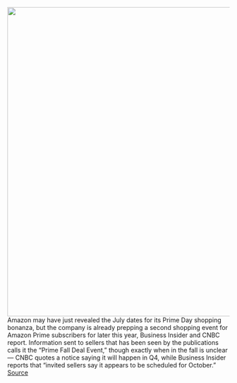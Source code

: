 <img src='https://cdn.vox-cdn.com/thumbor/Or69ut9PBVR-HeZEWZLT4nDbonE=/0x0:2040x1360/1200x800/filters:focal(857x517:1183x843)/cdn.vox-cdn.com/uploads/chorus_image/image/71021468/acastro_181114_1777_amazon_hq2_0004.0.jpg' width='700px' /><br/>
Amazon may have just revealed the July dates for its Prime Day shopping bonanza, but the company is already prepping a second shopping event for Amazon Prime subscribers for later this year, Business Insider and CNBC report. Information sent to sellers that has been seen by the publications calls it the “Prime Fall Deal Event,” though exactly when in the fall is unclear — CNBC quotes a notice saying it will happen in Q4, while Business Insider reports that “invited sellers say it appears to be scheduled for October.”
<a href='https://www.theverge.com/2022/6/27/23185246/amazon-second-prime-exclusive-shopping-event-fall-deal'> Source <a/>